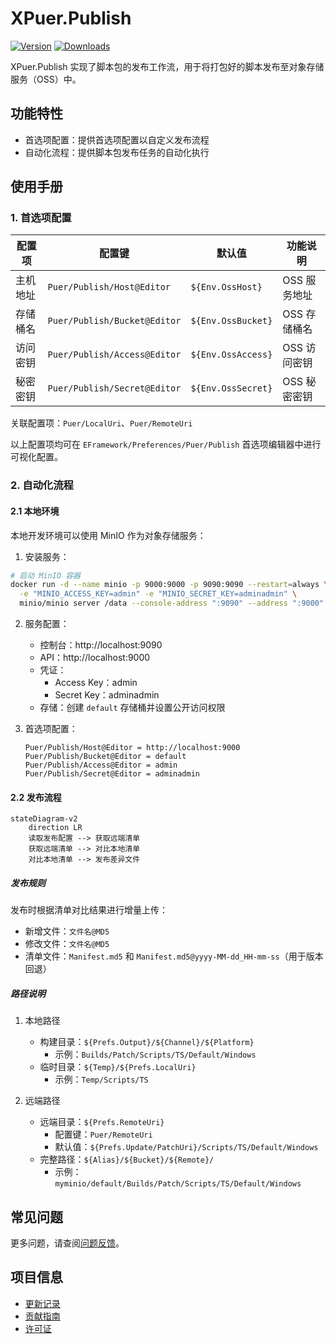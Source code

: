 # XPuer.Publish

[![Version](https://img.shields.io/npm/v/ep.u3d.puer)](https://www.npmjs.com/package/ep.u3d.puer)
[![Downloads](https://img.shields.io/npm/dm/ep.u3d.puer)](https://www.npmjs.com/package/ep.u3d.puer)

XPuer.Publish 实现了脚本包的发布工作流，用于将打包好的脚本发布至对象存储服务（OSS）中。

## 功能特性

- 首选项配置：提供首选项配置以自定义发布流程
- 自动化流程：提供脚本包发布任务的自动化执行

## 使用手册

### 1. 首选项配置

| 配置项 | 配置键 | 默认值 | 功能说明 |
|--------|--------|--------|----------|
| 主机地址 | `Puer/Publish/Host@Editor` | `${Env.OssHost}` | OSS 服务地址 |
| 存储桶名 | `Puer/Publish/Bucket@Editor` | `${Env.OssBucket}` | OSS 存储桶名 |
| 访问密钥 | `Puer/Publish/Access@Editor` | `${Env.OssAccess}` | OSS 访问密钥 |
| 秘密密钥 | `Puer/Publish/Secret@Editor` | `${Env.OssSecret}` | OSS 秘密密钥 |

关联配置项：`Puer/LocalUri`、`Puer/RemoteUri`

以上配置项均可在 `EFramework/Preferences/Puer/Publish` 首选项编辑器中进行可视化配置。

### 2. 自动化流程

#### 2.1 本地环境

本地开发环境可以使用 MinIO 作为对象存储服务：

1. 安装服务：

```bash
# 启动 MinIO 容器
docker run -d --name minio -p 9000:9000 -p 9090:9090 --restart=always \
  -e "MINIO_ACCESS_KEY=admin" -e "MINIO_SECRET_KEY=adminadmin" \
  minio/minio server /data --console-address ":9090" --address ":9000"
```

2. 服务配置：
   - 控制台：http://localhost:9090
   - API：http://localhost:9000
   - 凭证：
     - Access Key：admin
     - Secret Key：adminadmin
   - 存储：创建 `default` 存储桶并设置公开访问权限

3. 首选项配置：
   ```
   Puer/Publish/Host@Editor = http://localhost:9000
   Puer/Publish/Bucket@Editor = default
   Puer/Publish/Access@Editor = admin
   Puer/Publish/Secret@Editor = adminadmin
   ```

#### 2.2 发布流程

```mermaid
stateDiagram-v2
    direction LR
    读取发布配置 --> 获取远端清单
    获取远端清单 --> 对比本地清单
    对比本地清单 --> 发布差异文件
```

##### 发布规则
发布时根据清单对比结果进行增量上传：
- 新增文件：`文件名@MD5`
- 修改文件：`文件名@MD5`
- 清单文件：`Manifest.md5` 和 `Manifest.md5@yyyy-MM-dd_HH-mm-ss`（用于版本回退）

##### 路径说明
1. 本地路径
   - 构建目录：`${Prefs.Output}/${Channel}/${Platform}`
     - 示例：`Builds/Patch/Scripts/TS/Default/Windows`
   - 临时目录：`${Temp}/${Prefs.LocalUri}`
     - 示例：`Temp/Scripts/TS`

2. 远端路径
   - 远端目录：`${Prefs.RemoteUri}`
     - 配置键：`Puer/RemoteUri`
     - 默认值：`${Prefs.Update/PatchUri}/Scripts/TS/Default/Windows`
   - 完整路径：`${Alias}/${Bucket}/${Remote}/`
     - 示例：`myminio/default/Builds/Patch/Scripts/TS/Default/Windows`

## 常见问题

更多问题，请查阅[问题反馈](../CONTRIBUTING.md#问题反馈)。

## 项目信息

- [更新记录](../CHANGELOG.md)
- [贡献指南](../CONTRIBUTING.md)
- [许可证](../LICENSE)